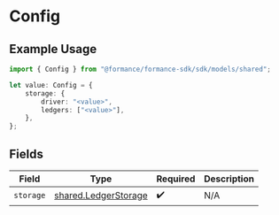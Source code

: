 # Config

## Example Usage

```typescript
import { Config } from "@formance/formance-sdk/sdk/models/shared";

let value: Config = {
    storage: {
        driver: "<value>",
        ledgers: ["<value>"],
    },
};
```

## Fields

| Field                                                               | Type                                                                | Required                                                            | Description                                                         |
| ------------------------------------------------------------------- | ------------------------------------------------------------------- | ------------------------------------------------------------------- | ------------------------------------------------------------------- |
| `storage`                                                           | [shared.LedgerStorage](../../../sdk/models/shared/ledgerstorage.md) | :heavy_check_mark:                                                  | N/A                                                                 |